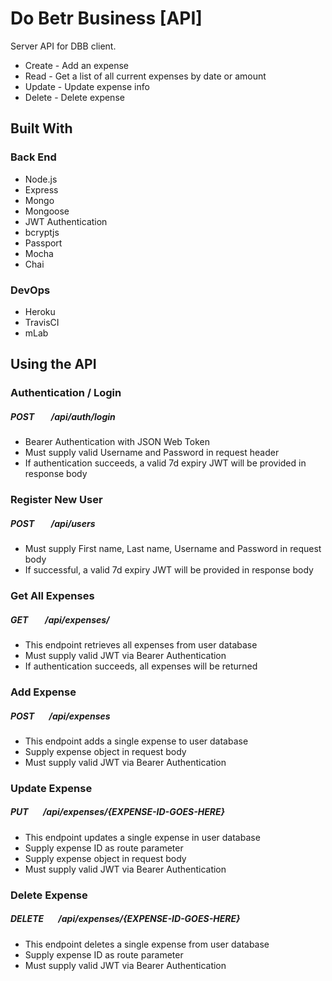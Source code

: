 # Do Betr Business [API]

Server API for DBB client.  

* Create - Add an expense
* Read - Get a list of all current expenses by date or amount
* Update - Update expense info
* Delete - Delete expense
## Built With

### Back End
* Node.js
* Express
* Mongo
* Mongoose
* JWT Authentication
* bcryptjs
* Passport
* Mocha
* Chai

### DevOps
* Heroku
* TravisCI
* mLab

## Using the API

### Authentication / Login
##### POST &nbsp;&nbsp;&nbsp;&nbsp;&nbsp;&nbsp; /api/auth/login

* Bearer Authentication with JSON Web Token
* Must supply valid Username and Password in request header
* If authentication succeeds, a valid 7d expiry JWT will be provided in response body

### Register New User
##### POST &nbsp;&nbsp;&nbsp;&nbsp;&nbsp;&nbsp; /api/users 

* Must supply First name, Last name, Username and Password in request body
* If successful, a valid 7d expiry JWT will be provided in response body

### Get All Expenses
##### GET &nbsp;&nbsp;&nbsp;&nbsp;&nbsp;&nbsp; /api/expenses/

* This endpoint retrieves all expenses from user database
* Must supply valid JWT via Bearer Authentication
* If authentication succeeds, all expenses will be returned


### Add Expense
##### POST &nbsp;&nbsp;&nbsp;&nbsp;&nbsp;&nbsp;/api/expenses

* This endpoint adds a single expense to user database
* Supply expense object in request body
* Must supply valid JWT via Bearer Authentication


### Update Expense
##### PUT &nbsp;&nbsp;&nbsp;&nbsp;&nbsp;&nbsp;/api/expenses/{EXPENSE-ID-GOES-HERE}

* This endpoint updates a single expense in user database
* Supply expense ID as route parameter
* Supply expense object in request body
* Must supply valid JWT via Bearer Authentication

### Delete Expense
##### DELETE &nbsp;&nbsp;&nbsp;&nbsp;&nbsp;&nbsp;/api/expenses/{EXPENSE-ID-GOES-HERE}

* This endpoint deletes a single expense from user database
* Supply expense ID as route parameter
* Must supply valid JWT via Bearer Authentication


